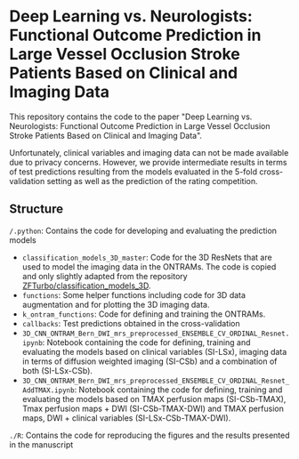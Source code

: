 # Deep Learning vs. Neurologists: Functional Outcome Prediction in Large Vessel Occlusion Stroke Patients Based on Clinical and Imaging Data

This repository contains the code to the paper "Deep Learning vs. Neurologists: Functional Outcome Prediction in Large Vessel Occlusion Stroke Patients Based on Clinical and Imaging Data".

Unfortunately, clinical variables and imaging data can not be made available due to privacy concerns. However, we provide intermediate results in terms of test predictions resulting from the models evaluated in the 5-fold cross-validation setting as well as the prediction of the rating competition.

## Structure

`/.python`: Contains the code for developing and evaluating the prediction models

- `classification_models_3D_master`: Code for the 3D ResNets that are used to model the imaging data in the ONTRAMs. The code is copied and only slightly adapted from the repository [ZFTurbo/classification_models_3D](https://github.com/ZFTurbo/classification_models_3D).
- `functions`: Some helper functions including code for 3D data augmentation and for plotting the 3D imaging data.
- `k_ontram_functions`: Code for defining and training the ONTRAMs.
- `callbacks`: Test predictions obtained in the cross-validation
- `3D_CNN_ONTRAM_Bern_DWI_mrs_preprocessed_ENSEMBLE_CV_ORDINAL_Resnet.ipynb`: Notebook containing the code for defining, training and evaluating the models based on clinical variables (SI-LSx), imaging data in terms of diffusion weighted imaging (SI-CSb) and a combination of both (SI-LSx-CSb). 
- `3D_CNN_ONTRAM_Bern_DWI_mrs_preprocessed_ENSEMBLE_CV_ORDINAL_Resnet_AddTMAX.ipynb`: Notebook containing the code for defining, training and evaluating the models based on TMAX perfusion maps (SI-CSb-TMAX), Tmax perfusion maps + DWI (SI-CSb-TMAX-DWI) and TMAX perfusion maps, DWI + clinical variables (SI-LSx-CSb-TMAX-DWI).

`./R`: Contains the code for reproducing the figures and the results presented in the manuscript
